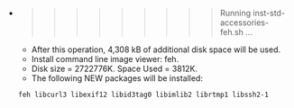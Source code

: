 * >>>>>>>>> Running inst-std-accessories-feh.sh ...
  * After this operation, 4,308 kB of additional disk space will be used.
  * Install command line image viewer: feh.
  * Disk size = 2722776K. Space Used = 3812K.
  * The following NEW packages will be installed:
  ```bash
  feh libcurl3 libexif12 libid3tag0 libimlib2 librtmp1 libssh2-1
  ```
